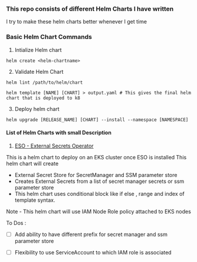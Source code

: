 ### This repo consists of different Helm Charts I have written
I try to make these helm charts better whenever I get time 

### Basic Helm Chart Commands

1. Intialize Helm chart 
```
helm create <helm-chartname>
```
2. Validate Helm Chart
```
helm lint /path/to/helm/chart 

helm template [NAME] [CHART] > output.yaml # This gives the final helm chart that is deployed to k8
```
3. Deploy helm chart 
```
helm upgrade [RELEASE_NAME] [CHART] --install --namespace [NAMESPACE]
```

#### List of Helm Charts with small Description

1. [ESO - External Secrets Operator](./eso/Readme.md)

This is a helm chart to deploy on an EKS cluster once ESO is installed
This helm chart will create 
-  External Secret Store for SecretManager and SSM parameter store
- Creates External Secrets from a list of secret manager secrets or ssm parameter store
- This helm chart uses conditional block like if else , range and index of template syntax.

Note - This helm chart will use IAM Node Role policy attached to EKS nodes

To Dos : 
- [ ] Add ability to have different prefix for secret manager and ssm parameter store
- [ ] Flexibility to use ServiceAccount to which IAM role is associated


